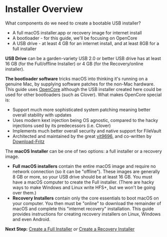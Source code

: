 # Installer Overview

What components do we need to create a bootable USB installer?

* A full macOS installer.app or recovery image for internet install
* A bootloader - for this guide, we'll be focusing on OpenCore
* A USB drive - at least 4 GB for an internet install, and at least 8GB for a full installer

**USB Drive** can be a garden-variety USB 2.0 or better USB drive
has at least 16 GB (for the Full/offline Installer)
or 4 GB (for the Recovery/online installer).

**The bootloader software** tricks macOS into thinking it's running on a genuine Mac,
by supplying software patches for the non-Mac hardware.
This guide uses [OpenCore](https://github.com/acidanthera/OpenCorePkg/releases)
although the USB installer created here could be used for other bootloaders (such as Clover).
What makes OpenCore special is:

* Support much more sophisticated system patching meaning better overall stability with updates
* Uses modern kext injection being OS agnostic, compared to the hacky injections used by its predecessors (i.e. Clover)
* Implements much better overall security and native support for FileVault
* Architected and maintained by the great [vit9696](https://github.com/vit9696), and co-written by [Download-Fritz](https://github.com/Download-Fritz)

The **macOS Installer** can be one of two options: a full installer or a recovery image.

* **Full macOS installers** contain the entire macOS image and require no network connection
(so it can be "offline").
These images are generally 8 GB or more, so your USB drive should be at least 16 GB.
You must have a macOS computer to create the Full installer.
(There are hacky ways to make Windows and Linux write HFS+, but we won't be going over them.)
* **Recovery Installers** contain only the core essentials to boot macOS on your computer.
You then must be "online" to download the remainder of macOS and complete this "internet recovery" installation.
This guide provides instructions for creating recovery installers on Linux, Windows and even Android.

**Next Step:** [Create a Full Installer](./offline-installer.md) *or* [Create a Recovery Installer](./online-installer.md)
